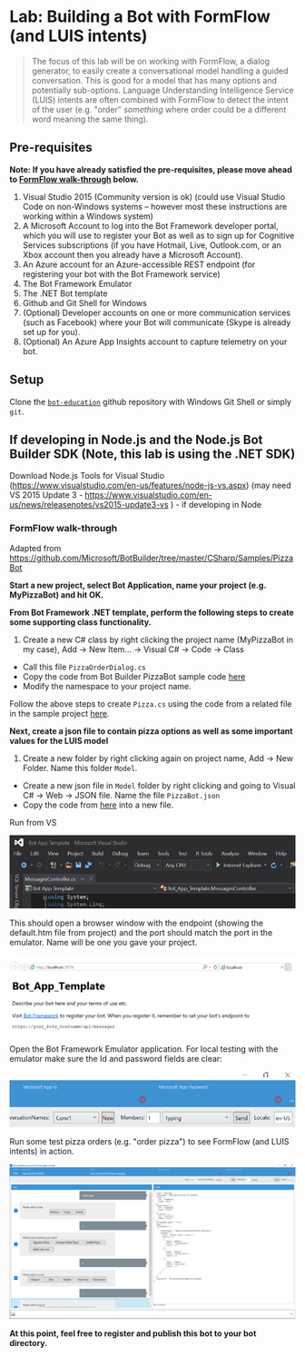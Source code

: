 # Lab:  Building a Bot with FormFlow (and LUIS intents)

> The focus of this lab will be on working with FormFlow, a dialog generator, to easily create a conversational model handling a guided conversation.  This is good for a model that has many options and potentially sub-options.  Language Understanding Intelligence Service (LUIS) intents are often combined with FormFlow to detect the intent of the user (e.g. "order" *something* where order could be a different word meaning the same thing).

## Pre-requisites

**Note:  If you have already satisfied the pre-requisites, please move ahead to [FormFlow walk-through](#FormFlow) below.**

1.	Visual Studio 2015 (Community version is ok) (could use Visual Studio Code on non-Windows systems – however most these instructions are working within a Windows system)
2.	A Microsoft Account to log into the Bot Framework developer portal, which you will use to register your Bot as well as to sign up for Cognitive Services subscriptions (if you have Hotmail, Live, Outlook.com, or an Xbox account then you already have a Microsoft Account).
3.	An Azure account for an Azure-accessible REST endpoint (for registering your bot with the Bot Framework service)
4.	The Bot Framework Emulator
5.	The .NET Bot template
6.	Github and Git Shell for Windows
7.	(Optional) Developer accounts on one or more communication services (such as Facebook) where your Bot will communicate (Skype is already set up for you).
8.	(Optional) An Azure App Insights account to capture telemetry on your bot. 

## Setup

Clone the [`bot-education`](https://github.com/michhar/bot-education) github repository with Windows Git Shell or simply `git`.

## If developing in Node.js and the Node.js Bot Builder SDK (Note, this lab is using the .NET SDK)

Download Node.js Tools for Visual Studio (https://www.visualstudio.com/en-us/features/node-js-vs.aspx) (may need VS 2015 Update 3 - https://www.visualstudio.com/en-us/news/releasenotes/vs2015-update3-vs ) - if developing in Node

### FormFlow walk-through

Adapted from https://github.com/Microsoft/BotBuilder/tree/master/CSharp/Samples/PizzaBot

**Start a new project, select Bot Application, name your project (e.g. MyPizzaBot) and hit OK.**

**From Bot Framework .NET template, perform the following steps to create some supporting class functionality.**

1.  Create a new C# class by right clicking the project name (MyPizzaBot in my case), Add -> New Item... -> Visual C# -> Code -> Class
*  Call this file `PizzaOrderDialog.cs`
*  Copy the code from Bot Builder PizzaBot sample code [here](https://github.com/Microsoft/BotBuilder/blob/master/CSharp/Samples/PizzaBot/PizzaOrderDialog.cs)
*  Modify the namespace to your project name.

Follow the above steps to create `Pizza.cs` using the code from a related file in the sample project [here](https://github.com/Microsoft/BotBuilder/blob/master/CSharp/Samples/PizzaBot/Pizza.cs).

**Next, create a json file to contain pizza options as well as some important values for the LUIS model** 

1.  Create a new folder by right clicking again on project name, Add -> New Folder.  Name this folder `Model`.
*  Create a new json file in `Model` folder by right clicking and going to Visual C# -> Web -> JSON file.  Name the file `PizzaBot.json`
*  Copy the code from [here](https://github.com/Microsoft/BotBuilder/blob/master/CSharp/Samples/PizzaBot/Model/PizzaBot.json) into a new file.


Run from VS
 
![run from VS](images/vs_run_browser.PNG)

This should open a browser window with the endpoint (showing the default.htm file from project) and the port should match the port in the emulator.  Name will be one you gave your project.

![run from VS](images/defaulthtm.PNG)

Open the Bot Framework Emulator application.  For local testing with the emulator make sure the Id and password fields are clear:
 
![bot emulator 1](images/emulator_clear_ids.PNG)

Run some test pizza orders (e.g. "order pizza") to see FormFlow (and LUIS intents) in action.

![bot emulator pizza](images/bot_emulator_pizza.PNG)

**At this point, feel free to register and publish this bot to your bot directory.**
